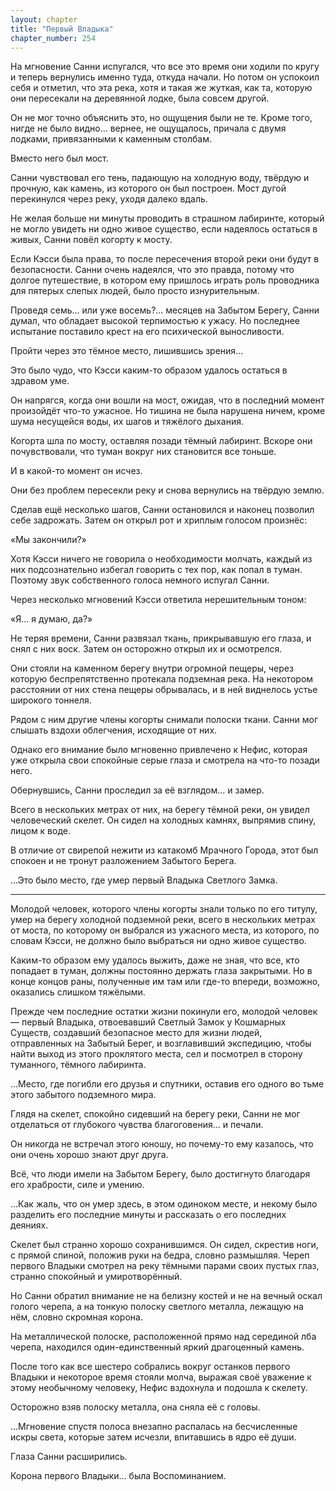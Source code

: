 ```yaml
---
layout: chapter
title: "Первый Владыка"
chapter_number: 254
---
```


На мгновение Санни испугался, что все это время они ходили по кругу и теперь вернулись именно туда, откуда начали. Но потом он успокоил себя и отметил, что эта река, хотя и такая же жуткая, как та, которую они пересекали на деревянной лодке, была совсем другой.

Он не мог точно объяснить это, но ощущения были не те. Кроме того, нигде не было видно... вернее, не ощущалось, причала с двумя лодками, привязанными к каменным столбам.

Вместо него был мост.

Санни чувствовал его тень, падающую на холодную воду, твёрдую и прочную, как камень, из которого он был построен. Мост дугой перекинулся через реку, уходя далеко вдаль.

Не желая больше ни минуты проводить в страшном лабиринте, который не могло увидеть ни одно живое существо, если надеялось остаться в живых, Санни повёл когорту к мосту.

Если Кэсси была права, то после пересечения второй реки они будут в безопасности. Санни очень надеялся, что это правда, потому что долгое путешествие, в котором ему пришлось играть роль проводника для пятерых слепых людей, было просто изнурительным.

Проведя семь... или уже восемь?... месяцев на Забытом Берегу, Санни думал, что обладает высокой терпимостью к ужасу. Но последнее испытание поставило крест на его психической выносливости.

Пройти через это тёмное место, лишившись зрения...

Это было чудо, что Кэсси каким-то образом удалось остаться в здравом уме.

Он напрягся, когда они вошли на мост, ожидая, что в последний момент произойдёт что-то ужасное. Но тишина не была нарушена ничем, кроме шума несущейся воды, их шагов и тяжёлого дыхания.

Когорта шла по мосту, оставляя позади тёмный лабиринт. Вскоре они почувствовали, что туман вокруг них становится все тоньше.

И в какой-то момент он исчез.

Они без проблем пересекли реку и снова вернулись на твёрдую землю.

Сделав ещё несколько шагов, Санни остановился и наконец позволил себе задрожать. Затем он открыл рот и хриплым голосом произнёс:

«Мы закончили?»

Хотя Кэсси ничего не говорила о необходимости молчать, каждый из них подсознательно избегал говорить с тех пор, как попал в туман. Поэтому звук собственного голоса немного испугал Санни.

Через несколько мгновений Кэсси ответила нерешительным тоном:

«Я... я думаю, да?»

Не теряя времени, Санни развязал ткань, прикрывавшую его глаза, и снял с них воск. Затем он осторожно открыл их и осмотрелся.

Они стояли на каменном берегу внутри огромной пещеры, через которую беспрепятственно протекала подземная река. На некотором расстоянии от них стена пещеры обрывалась, и в ней виднелось устье широкого тоннеля.

Рядом с ним другие члены когорты снимали полоски ткани. Санни мог слышать вздохи облегчения, исходящие от них.

Однако его внимание было мгновенно привлечено к Нефис, которая уже открыла свои спокойные серые глаза и смотрела на что-то позади него.

Обернувшись, Санни проследил за её взглядом... и замер.

Всего в нескольких метрах от них, на берегу тёмной реки, он увидел человеческий скелет. Он сидел на холодных камнях, выпрямив спину, лицом к воде.

В отличие от свирепой нежити из катакомб Мрачного Города, этот был спокоен и не тронут разложением Забытого Берега.

...Это было место, где умер первый Владыка Светлого Замка.

***

Молодой человек, которого члены когорты знали только по его титулу, умер на берегу холодной подземной реки, всего в нескольких метрах от моста, по которому он выбрался из ужасного места, из которого, по словам Кэсси, не должно было выбраться ни одно живое существо.

Каким-то образом ему удалось выжить, даже не зная, что все, кто попадает в туман, должны постоянно держать глаза закрытыми. Но в конце концов раны, полученные им там или где-то впереди, возможно, оказались слишком тяжёлыми.

Прежде чем последние остатки жизни покинули его, молодой человек — первый Владыка, отвоевавший Светлый Замок у Кошмарных Существ, создавший безопасное место для жизни людей, отправленных на Забытый Берег, и возглавивший экспедицию, чтобы найти выход из этого проклятого места, сел и посмотрел в сторону туманного, тёмного лабиринта.

...Место, где погибли его друзья и спутники, оставив его одного во тьме этого забытого подземного мира.

Глядя на скелет, спокойно сидевший на берегу реки, Санни не мог отделаться от глубокого чувства благоговения... и печали.

Он никогда не встречал этого юношу, но почему-то ему казалось, что они очень хорошо знают друг друга.

Всё, что люди имели на Забытом Берегу, было достигнуто благодаря его храбрости, силе и умению.

...Как жаль, что он умер здесь, в этом одиноком месте, и некому было разделить его последние минуты и рассказать о его последних деяниях.

Скелет был странно хорошо сохранившимся. Он сидел, скрестив ноги, с прямой спиной, положив руки на бедра, словно размышляя. Череп первого Владыки смотрел на реку тёмными парами своих пустых глаз, странно спокойный и умиротворённый.

Но Санни обратил внимание не на белизну костей и не на вечный оскал голого черепа, а на тонкую полоску светлого металла, лежащую на нём, словно скромная корона.

На металлической полоске, расположенной прямо над серединой лба черепа, находился один-единственный яркий драгоценный камень.

После того как все шестеро собрались вокруг останков первого Владыки и некоторое время стояли молча, выражая своё уважение к этому необычному человеку, Нефис вздохнула и подошла к скелету.

Осторожно взяв полоску металла, она сняла её с головы.

...Мгновение спустя полоса внезапно распалась на бесчисленные искры света, которые затем исчезли, впитавшись в ядро её души.

Глаза Санни расширились.

Корона первого Владыки... была Воспоминанием.